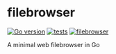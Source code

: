 # filebrowser

[![Go version](https://img.shields.io/badge/Go-v1.19-blue.svg)](https://go.dev/) [![tests](https://github.com/alvidir/filebrowser/actions/workflows/test.yaml/badge.svg?branch=main)](https://github.com/alvidir/filebrowser/actions/workflows/test.yaml)
[![filebrowser](https://img.shields.io/github/v/release/alvidir/filebrowser.svg)](https://github.com/alvidir/filebrowser)

A minimal web filebrowser in Go
